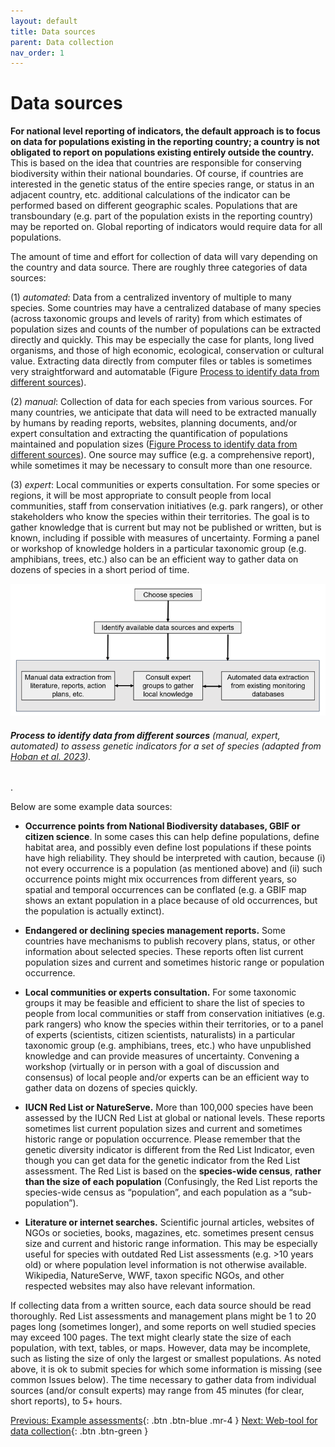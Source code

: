 ```yaml
---
layout: default
title: Data sources
parent: Data collection
nav_order: 1
---
```


# Data sources

**For national level reporting of indicators, the default approach is to focus on data for  populations existing in the reporting country; a country is not obligated to report on populations existing entirely outside the country.** This is based on the idea that countries are responsible for conserving biodiversity within their national boundaries.  Of course, if countries are interested in the genetic status of the entire species range, or status in an adjacent country, etc. additional calculations of the indicator can be performed based on different geographic scales. Populations that are transboundary (e.g. part of the population exists in the reporting country) may be reported on. Global reporting of indicators would require data for all populations.

The amount of time and effort for collection of data will vary depending on the country and data source.  There are roughly three categories of data sources: 

(1) *automated*: Data from a centralized inventory of multiple to many species. Some countries may have a centralized database of many species (across taxonomic groups and levels of rarity) from which estimates of population sizes and counts of the number of populations can be extracted directly and quickly.  This may be especially the case for plants, long lived organisms, and those of high economic, ecological, conservation or cultural value.  Extracting data directly from computer files or tables is sometimes very straightforward and automatable (Figure [Process to identify data from different sources](https://aliciamstt.github.io/guidelines-genetic-diversity-indicators/docs/5_Data_collection/Data_sources.html#process-to-identify-data-from-different-sources-manual-expert-automated-to-assess-genetic-indicators-for-a-set-of-species-adapted-from-hoban-et-al-2023)).  

(2) *manual*: Collection of data for each species from various sources.  For many countries, we anticipate that data will need to be extracted manually by humans by reading reports, websites, planning documents, and/or expert consultation and extracting the quantification of populations maintained and population sizes ([Figure Process to identify data from different sources](ttps://aliciamstt.github.io/guidelines-genetic-diversity-indicators/docs/5_Data_collection/Data_sources.html#process-to-identify-data-from-different-sources-manual-expert-automated-to-assess-genetic-indicators-for-a-set-of-species-adapted-from-hoban-et-al-2023)). One source may suffice (e.g. a comprehensive report), while sometimes it may be necessary to consult more than one resource. 

(3) *expert*: Local communities or experts consultation.  For some species or regions, it will be most appropriate to consult people from local communities, staff from conservation initiatives (e.g. park rangers), or other stakeholders who know the species within their territories. The goal is to gather knowledge that is current but may not be published or written, but is known, including if possible with measures of uncertainty. Forming a panel or workshop of knowledge holders in a particular taxonomic group (e.g. amphibians, trees, etc.) also can be an efficient way to gather data on dozens of species in a short period of time. 

![](Data_sources_Fig1.png)
###### **Process to identify data from different sources** (manual, expert, automated) to assess genetic indicators for a set of species (adapted from [Hoban et al. 2023](https://conbio.onlinelibrary.wiley.com/doi/10.1111/conl.12953)).

. 

Below are some example data sources:

* **Occurrence points from National Biodiversity databases, GBIF or citizen science**. In some cases this can help define populations, define habitat area, and possibly even define lost populations if these points have high reliability. They should be interpreted with caution, because (i) not every occurrence is a population (as mentioned above) and (ii) such occurrence points might mix occurrences from different years, so spatial and temporal occurrences can be conflated (e.g. a GBIF map shows an extant population in a place because of old occurrences, but the population is actually extinct).

* **Endangered or declining species management reports.** Some countries have mechanisms to publish recovery plans, status, or other information about selected species. These reports often list current population sizes and current and sometimes historic range or population occurrence.

* **Local communities or experts consultation.** For some taxonomic groups it may be feasible and efficient to share the list of species to people from local communities or staff from conservation initiatives (e.g. park rangers) who know the species within their territories, or to a panel of experts (scientists, citizen scientists, naturalists) in a particular taxonomic group (e.g. amphibians, trees, etc.) who have unpublished knowledge and can provide measures of uncertainty. Convening a workshop (virtually or in person with a goal of discussion and consensus) of local people and/or experts can be an efficient way to gather data on dozens of species quickly.

* **IUCN Red List or NatureServe.** More than 100,000 species have been assessed by the IUCN Red List at global or national levels. These reports sometimes list current population sizes and current and sometimes historic range or population occurrence. Please remember that the genetic diversity indicator is different from the Red List Indicator, even though you can get data for the genetic indicator from the Red List assessment. The Red List is based on the **species-wide census**, **rather than the size of each population** (Confusingly, the Red List reports the species-wide census as “population”, and each population as a “sub-population”).

* **Literature or internet searches.** Scientific journal articles, websites of NGOs or societies, books, magazines, etc. sometimes present census size and current and historic range information. This may be especially useful for species with outdated Red List assessments (e.g. >10 years old) or where population level information is not otherwise available. Wikipedia, NatureServe, WWF, taxon specific NGOs, and other respected websites may also have relevant information.

If collecting data from a written source, each data source should be read thoroughly. Red List assessments and management plans might be 1 to 20 pages long (sometimes longer), and some reports on well studied species may exceed 100 pages. The text might clearly state the size of each population, with text, tables, or maps. However, data may be incomplete, such as listing the size of only the largest or smallest populations.  As noted above, it is ok to submit species for which some information is missing (see common Issues below). The time necessary to gather data from individual sources (and/or consult experts) may range from 45 minutes (for clear, short reports), to 5+ hours.

[Previous: Example assessments](https://aliciamstt.github.io/guidelines-genetic-diversity-indicators/docs/4b_Example_assessments/Example_assessments.html#example-assessments){: .btn .btn-blue .mr-4 }
[Next: Web-tool for data collection](https://aliciamstt.github.io/guidelines-genetic-diversity-indicators/docs/5_Data_collection/Web_tool.html#web-tool-for-data-collection-kobo){: .btn .btn-green }
